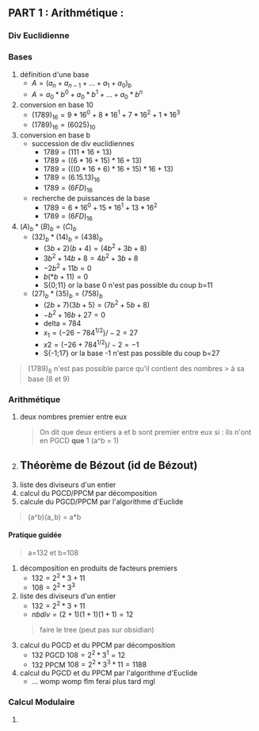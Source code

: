 ## PART 1 : Arithmétique :

### Div Euclidienne

### Bases
1. définition d'une base
	- $A = (a_n + a_{n-1} + ... + a_1 + a_0)_b$
	- $A = a_0 * b^0 +  a_0 *b^1 +  ... + a_0 *b^n$  
2. conversion en base 10
	- $(1789)_{16} = 9*16^0+8*16^1+7*16^2+1*16^3$
	- $(1789)_{16} = (6025)_{10}$
3. conversion en base b
	-  succession de div euclidiennes
		- $1789 = (111*16 + 13)$  
		- $1789 = ((6*16+15)*16 +13)$
		- $1789 =  (((0*16 + 6)*16 +15)*16+13)$
		- $1789 = (6.15.13)_{16}$
		- $1789 = (6FD)_{16}$
	- recherche de puissances de la base
		- $1789 = 6*16^0 + 15*16^1 + 13*16^2$
		- $1789 = (6FD)_{16}$
4. $(A)_b * (B)_b = (C)_b$
	-  $(32)_b * (14)_b = (438)_b$
		- $(3b + 2)(b+4) = (4b^2 + 3b+8)$
		- $3b^2+14b+8 = 4b^2+3b+8$
		- $-2b^2+11b = 0$
		- $b(*b+11) = 0$
		- S{0;11} or la base 0 n'est pas possible du coup b=11
	-  $(27)_b * (35)_b = (758)_b$
		-  $(2b+7)(3b+5)= (7b^2+5b+8)$
		- $-b^2+16b+27=0$
		- delta = 784
		- $x_1 = (-26-784^{1/2})/-2 = 27$
		- $x2= (-26+784^{1/2})/-2 = -1$
		- S{-1;17} or la base -1 n'est pas possible du coup b=27

>  $(1789)_8$  n'est pas possible parce qu'il contient des nombres > à sa base (8 et 9) 

### Arithmétique
1. deux nombres premier entre eux
	> On dit que deux entiers a et b sont premier entre eux si :
	> ils n'ont en PGCD **que** 1 (a^b = 1)
1. Théorème de Bézout (id de Bézout)
	- 
2. liste des diviseurs d'un entier
3. calcul du PGCD/PPCM par  décomposition
4. calcule du PGCD/PPCM par l'algorithme d'Euclide

> (a^b)(a_b) = a*b
#### Pratique guidée
> a=132 et b=108
1. décomposition en produits de facteurs premiers
	- $132 = 2^2*3+11$
	- $108 = 2^2*3^3$
1. liste des diviseurs d'un entier
	- $132 = 2^2*3+11$
	- $nbdiv = (2+1)(1+1)(1+1)=12$
	> faire le tree (peut pas sur obsidian)
1. calcul du PGCD et du PPCM par décomposition
	- $132$ PGCD $108 = 2^2*3^1 =12$
	- $132$ PPCM $108 = 2^2*3^3*11 = 1188$
1. calcul du PGCD et du PPCM par l'algorithme d'Euclide
	- ... womp womp flm ferai plus tard mgl

### Calcul Modulaire
1. 

